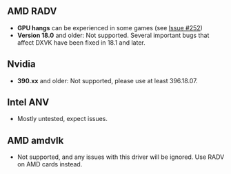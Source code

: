 ## AMD RADV
- **GPU hangs** can be experienced in some games (see [Issue #252](https://github.com/doitsujin/dxvk/issues/252))
- **Version 18.0** and older: Not supported. Several important bugs that affect DXVK have been fixed in 18.1 and later.

## Nvidia
- **390.xx** and older: Not supported, please use at least 396.18.07.

## Intel ANV
- Mostly untested, expect issues.

## AMD amdvlk
- Not supported, and any issues with this driver will be ignored. Use RADV on AMD cards instead.